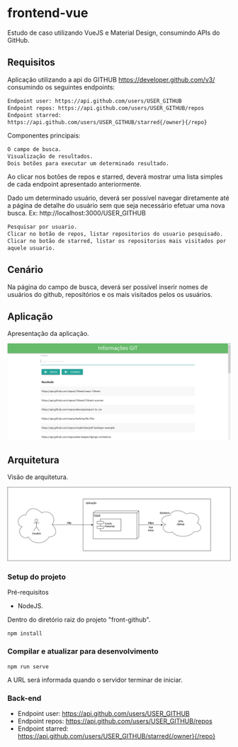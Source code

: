 # frontend-vue
Estudo de caso utilizando VueJS e Material Design, consumindo APIs do GitHub.

## Requisitos

Aplicação utilizando a api do GITHUB https://developer.github.com/v3/ consumindo os seguintes endpoints:

    Endpoint user: https://api.github.com/users/USER_GITHUB
    Endpoint repos: https://api.github.com/users/USER_GITHUB/repos
    Endpoint starred: https://api.github.com/users/USER_GITHUB/starred{/owner}{/repo}

Componentes principais:

    O campo de busca.
    Visualização de resultados.
    Dois botões para executar um determinado resultado.

Ao clicar nos botões de repos e starred, deverá mostrar uma lista simples de cada endpoint apresentado anteriormente.

Dado um determinado usuário, deverá ser possível navegar diretamente até a página de detalhe do usuário sem que seja necessário efetuar uma nova busca. Ex: http://localhost:3000/USER_GITHUB

    Pesquisar por usuario.
    Clicar no botão de repos, listar repositorios do usuario pesquisado.
    Clicar no botão de starred, listar os repositorios mais visitados por aquele usuario.

## Cenário

Na página do campo de busca, deverá ser possível inserir nomes de usuários do github, repositórios e os mais visitados pelos os usuários.

## Aplicação


Apresentação da aplicação.

![alt text](https://github.com/vitorhora/compasso-frontend/blob/master/front-github/imagens/aplicacao.png)



## Arquitetura

Visão de arquitetura.

![alt text](https://github.com/vitorhora/compasso-frontend/blob/master/front-github/imagens/arquitetura_back.png)


### Setup do projeto

Pré-requisitos
* NodeJS.


Dentro do diretório raiz do projeto "front-github".
```
npm install
```

### Compilar e atualizar para desenvolvimento
```
npm run serve
```
A URL será informada quando o servidor terminar de iniciar.

### Back-end 

* Endpoint user: https://api.github.com/users/USER_GITHUB
* Endpoint repos: https://api.github.com/users/USER_GITHUB/repos
* Endpoint starred: https://api.github.com/users/USER_GITHUB/starred{/owner}{/repo}

